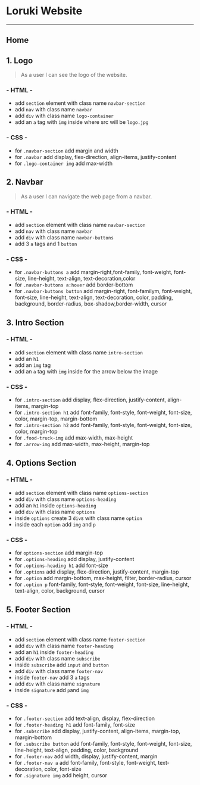 # Loruki Website

---

## Home

## 1. Logo

> As a user I can see the logo of the website.

### - HTML -

- add `section` element with class name `navbar-section`
- add `nav` with class name `navbar`
- add `div` with class name `logo-container`
- add an `a` tag with `img` inside where src will be `logo.jpg`

### - CSS -

- for `.navbar-section` add margin and width
- for `.navbar` add display, flex-direction, align-items, justify-content
- for `.logo-container img` add max-width

## 2. Navbar

> As a user I can navigate the web page from a navbar.

### - HTML -

- add `section` element with class name `navbar-section`
- add `nav` with class name `navbar`
- add `div` with class name `navbar-buttons`
- add 3 `a` tags and 1 `button`

### - CSS -

- for `.navbar-buttons a` add margin-right,font-family, font-weight, font-size,
  line-height, text-align, text-decoration,color
- for `.navbar-buttons a:hover` add border-bottom
- for `.navbar-buttons button` add margin-right, font-familym, font-weight,
  font-size, line-height, text-align, text-decoration, color, padding,
  background, border-radius, box-shadow,border-width, cursor

## 3. Intro Section

### - HTML -

- add `section` element with class name `intro-section`
- add an `h1`
- add an `img` tag
- add an `a` tag with `img` inside for the arrow below the image

### - CSS -

- for `.intro-section` add display, flex-direction, justify-content,
  align-items, margin-top
- for `.intro-section h1` add font-family, font-style, font-weight, font-size,
  color, margin-top, margin-bottom
- for `.intro-section h2` add font-family, font-style, font-weight, font-size,
  color, margin-top
- for `.food-truck-img` add max-width, max-height
- for `.arrow-img` add max-width, max-height, margin-top

## 4. Options Section

### - HTML -

- add `section` element with class name `options-section`
- add `div` with class name `options-heading`
- add an `h1` inside `options-heading`
- add `div` with class name `options`
- inside `options` create 3 `div`s with class name `option`
- inside each `option` add `img` and `p`

### - CSS -

- for `options-section` add margin-top
- for `.options-heading` add display, justify-content
- for `.options-heading h1` add font-size
- for `.options` add display, flex-direction, justify-content, margin-top
- for `.option` add margin-bottom, max-height, filter, border-radius, cursor
- for `.option p` font-family, font-style, font-weight, font-size, line-height,
  text-align, color, background, cursor

## 5. Footer Section

### - HTML -

- add `section` element with class name `footer-section`
- add `div` with class name `footer-heading`
- add an `h1` inside `footer-heading`
- add `div` with class name `subscribe`
- inside `subscribe` add `input` and `button`
- add `div` with class name `footer-nav`
- inside `footer-nav` add 3 `a` tags
- add `div` with class name `signature`
- inside `signature` add `p`and `img`

### - CSS -

- for `.footer-section` add text-align, display, flex-direction
- for `.footer-heading h1` add font-family, font-size
- for `.subscribe` add display, justify-content, align-items, margin-top,
  margin-bottom
- for `.subscribe button` add font-family, font-style, font-weight, font-size,
  line-height, text-align, padding, color, background
- for `.footer-nav` add width, display, justify-content, margin
- for `.footer-nav a` add font-family, font-style, font-weight, text-decoration,
  color, font-size
- for `.signature img` add height, cursor
